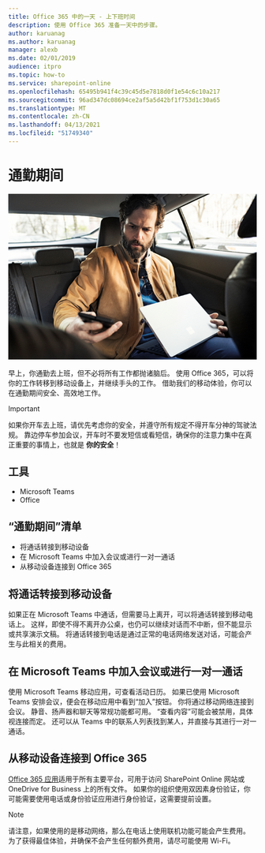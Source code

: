 ```yaml
---
title: Office 365 中的一天 - 上下班时间
description: 使用 Office 365 准备一天中的步骤。
author: karuanag
ms.author: karuanag
manager: alexb
ms.date: 02/01/2019
audience: itpro
ms.topic: how-to
ms.service: sharepoint-online
ms.openlocfilehash: 65495b941f4c39c45d5e7818d0f1e54c6c10a217
ms.sourcegitcommit: 96ad347dc08694ce2af5a5d42bf1f753d1c30a65
ms.translationtype: MT
ms.contentlocale: zh-CN
ms.lasthandoff: 04/13/2021
ms.locfileid: "51749340"
---
```

# <a name="during-your-commute"></a>通勤期间

![“协作”视觉图像](media/ditl_commute.png)

早上，你通勤去上班，但不必将所有工作都抛诸脑后。 使用 Office 365，可以将你的工作转移到移动设备上，并继续手头的工作。  借助我们的移动体验，你可以在通勤期间安全、高效地工作。  

> [!IMPORTANT]
> 如果你开车去上班，请优先考虑你的安全，并遵守所有规定不得开车分神的驾驶法规。 靠边停车参加会议，开车时不要发短信或看短信，确保你的注意力集中在真正重要的事情上，也就是 **你的安全**！


## <a name="tools"></a>工具
- Microsoft Teams
- Office 

## <a name="checklist-for-your-commute"></a>“通勤期间”清单
- 将通话转接到移动设备
- 在 Microsoft Teams 中加入会议或进行一对一通话
- 从移动设备连接到 Office 365
 
## <a name="transfer-a-call-to-your-mobile-device"></a>将通话转接到移动设备
如果正在 Microsoft Teams 中通话，但需要马上离开，可以将通话转接到移动电话上。 这样，即使不得不离开办公桌，也仍可以继续对话而不中断，但不能显示或共享演示文稿。 将通话转接到电话是通过正常的电话网络发送对话，可能会产生与此相关的费用。

## <a name="join-a-meeting-or-have-a-11-call-in-microsoft-teams"></a>在 Microsoft Teams 中加入会议或进行一对一通话
使用 Microsoft Teams 移动应用，可查看活动日历。  如果已使用 Microsoft Teams 安排会议，便会在移动应用中看到“加入”按钮。 你将通过移动网络连接到会议。  静音、扬声器和聊天等常规功能都可用。  “查看内容”可能会被禁用，具体视连接而定。 还可以从 Teams 中的联系人列表找到某人，并直接与其进行一对一通话。 

## <a name="connect-to-office-365-from-your-mobile-device"></a>从移动设备连接到 Office 365
[Office 365 应用](https://support.office.com/article/set-up-office-apps-and-email-on-a-mobile-device-7dabb6cb-0046-40b6-81fe-767e0b1f014f?ui=en-US&rs=en-US&ad=US)适用于所有主要平台，可用于访问 SharePoint Online 网站或 OneDrive for Business 上的所有文件。 如果你的组织使用双因素身份验证，你可能需要使用电话或身份验证应用进行身份验证，这需要提前设置。  

> [!NOTE]
> 请注意，如果使用的是移动网络，那么在电话上使用联机功能可能会产生费用。 为了获得最佳体验，并确保不会产生任何额外费用，请尽可能使用 Wi-Fi。
